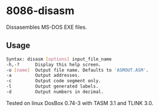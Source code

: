 # 8086-disasm  

Dissasembles MS-DOS EXE files.  

## Usage
```bash
Syntax: disasm [options] input_file_name
-h,-?      Display this help screen.
-o [name]  Output file name. Defaults to 'ASMOUT.ASM'.
-a         Output addresses.
-c         Output code segment only.
-l         Output generated labels.
-d         Output numbers in decimal.
```

Tested on linux DosBox 0.74-3 with TASM 3.1 and TLINK 3.0.